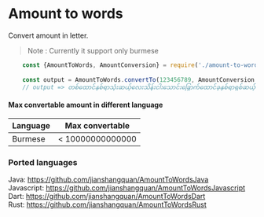 # Amount to words

Convert amount in letter. 
> Note : Currently it support only burmese

```javascript
    const {AmountToWords, AmountConversion} = require('./amount-to-words');
    
    const output = AmountToWords.convertTo(123456789, AmountConversion.BURMESE);
    // output => တစ်ထောင်နှစ်ရာသုံးဆယ့်လေးသိန်းငါးသောင်းခြှောက်ထောင်ခုနှစ်ရာရှစ်ဆယ့်ကိုးကျပ်
```

#### Max convertable amount in different language
| Language | Max convertable |
|--|--|
| Burmese | < 10000000000000 |

### Ported languages
Java: https://github.com/jianshangquan/AmountToWordsJava \
Javascript: https://github.com/jianshangquan/AmountToWordsJavascript \
Dart: https://github.com/jianshangquan/AmountToWordsDart \
Rust: https://github.com/jianshangquan/AmountToWordsRust
